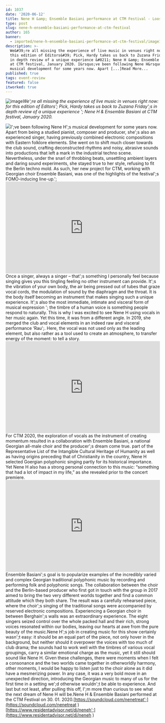 ```yaml
---
id: 1037
date: '2020-06-12'
title: Nene H &amp; Ensemble Basiani performance at CTM Festival - Loose Lips
type: post
slug: nene-h-ensemble-basiani-performance-at-ctm-festival
author: 165
banner:
  - imported/nene-h-ensemble-basiani-performance-at-ctm-festival/image1037.jpeg
description: >-
  We&#39;re all missing the experience of live music in venues right now: for
  this edition of Editors&#39; Pick, Hardy takes us back to Zuzana Friday&#39;s
  in depth review of a unique experience &#8211; Nene H &amp; Ensemble Basiani
  at CTM festival, January 2020. I&rsquo;ve been following Nene H&rsquo;s
  musical development for some years now. Apart [...]Read More...
published: true
tags: event-review
featured: false
itworked: true
---
```

![image](../imported/nene-h-ensemble-basiani-performance-at-ctm-festival/image1037.jpeg)_We';re all missing the experience of live music in venues right now: for this edition of Editors'; Pick, Hardy takes us back to Zuzana Friday';s in depth review of a unique experience '; Nene H & Ensemble Basiani at CTM festival, January 2020._

![](https://lh4.googleusercontent.com/Dacw16Pr-ZhfErnWiLUomB1PqmaxA_PmPETSy-hgoricdwRP1zU63-CypWTANwavn8WBBSL68RC_vorPFCiGQ4d0CLGORsk_l_Uk6XCppLLFFRKZQY-ngoDKIofba79sUJ4MDlrN)I';ve been following Nene H';s musical development for some years now. Apart from being a studied pianist, composer and producer, she';s also an experienced singer, having previously combined electronic compositions with Eastern folklore elements. She went on to shift much closer towards the club sound, crafting deconstructed rhythms and noisy, abrasive sounds into productions that left a mark in the industrial techno scene. Nevertheless, under the snarl of throbbing beats, unsettling ambient layers and daring sound experiments, she stayed true to her style, refusing to fit the Berlin techno mold. As such, her new project for CTM, working with Georgian choir Ensemble Basiani, was one of the highlights of the festival';s FOMO-inducing line-up.';[](https://www.youtube.com/watch?v=vIk84wx1bc0)[](https://www.youtube.com/watch?v=vIk84wx1bc0)<iframe width='100%' height='300' scrolling='no' frameborder='no' allow='autoplay' src='http://www.youtube.com/embed/vIk84wx1bc0?wmode=opaque'></iframe>  
Once a singer, always a singer – that';s something I personally feel because singing gives you this tingling feeling no other instrument can provide. It';s the vibration of your own body, the air being pressed out of tubes that graze vocal cords, the modulation of sound by the diaphragm and the throat. It is the body itself becoming an instrument that makes singing such a unique experience. It';s also the most immediate, intimate and visceral form of musical expression '; the timbre of a human voice is something people respond to naturally. This is why I was excited to see Nene H using vocals in her music again. Yet this time, it was from a different angle. In 2019, she merged the club and vocal elements in an indeed raw and visceral performance ‘Rau';. Here, the vocal was not used only as the leading element, but also rather as a tool used to create an atmosphere, to transfer energy of the moment: to tell a story.<iframe width='100%' height='300' scrolling='no' frameborder='no' allow='autoplay' src='http://www.youtube.com/embed/16S-r9Iq_l8?wmode=opaque'></iframe>  
For CTM 2020, the exploration of vocals as the instrument of creating momentum resulted in a collaboration with Ensemble Basiani, a national Georgian all-male choir and the producer';s dream come true. part of the Representative List of the Intangible Cultural Heritage of Humanity as well as having origins preceding that of Christianity in the country, Nene H selected Goergian polyphonic singing partly for its historical importance. Yet Nene H also has a strong personal connection to this music: “something that had a lot of impact in my life,” as she revealed prior to the concert premiere.[](https://vimeo.com/374631386)<iframe width='100%' height='300' scrolling='no' frameborder='no' allow='autoplay' src='http://player.vimeo.com/video/374631386'></iframe>  
Ensemble Basiani';s goal is to popularize examples of the incredibly varied and complex Georgian traditional polyphonic music by recording and performing folk and polyphonic songs. The collaboration between the choir and the Berlin-based producer who first got in touch with the group in 2017 aimed to bring the two very different worlds together and find a common attitude which they both share. The result was a carefully rehearsed piece, where the choir';s singing of the traditional songs were accompanied by reserved electronic compositions. Experiencing a Georgian choir in between Berghain';s walls was an extraordinary experience. The eight singers seized control over the whole packed hall and their rich, strong voices resonated within our bodies, leaving our hearts at awe from the pure beauty of the music.Nene H';s job in creating music for this show certainly wasn';t easy: it should be an equal part of the piece, not only hover in the background, but neither should it overpower the voices with too much of club drama; the sounds had to work well with the timbres of various vocal groupings, carry a similar emotional charge as the music, yet it still should sound like Nene H. Given these challenges, there were moments when I felt a consonance and the two worlds came together in otherworldly harmony, other moments, I would be happy to listen just to the choir alone as it did have a mesmerizing power. In any case, it was a very bold move in an unexpected direction, introducing the Georgian music to many of us for the first time in a setting we';d otherwise wouldn';t be able to experience. And last but not least, after pulling this off, I';m more than curious to see what the next dream of Nene H will be.Nene H & Ensemble Basiani performed at the CTM Festival on 30. 01. 2020.[](https://soundcloud.com/nenetreat)[https://soundcloud.com/nenetreat';](https://soundcloud.com/nenetreat )[](https://www.residentadvisor.net/dj/neneh)[https://www.residentadvisor.net/dj/neneh';](https://www.residentadvisor.net/dj/neneh )